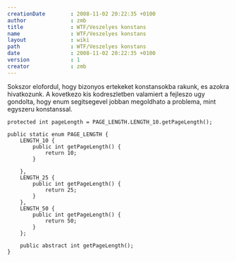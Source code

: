 ```yaml
---
creationDate        : 2008-11-02 20:22:35 +0100 
author              : zmb 
title               : WTF/Veszelyes konstans 
name                : WTF/Veszelyes konstans 
layout              : wiki 
path                : WTF/Veszelyes konstans 
date                : 2008-11-02 20:22:35 +0100 
version             : 1 
creator             : zmb 
---
```

Sokszor elofordul, hogy bizonyos ertekeket konstansokba rakunk, es azokra hivatkozunk. A kovetkezo kis kodreszletben valamiert a fejleszo ugy gondolta, hogy enum segitsegevel jobban megoldhato a problema, mint egyszeru konstanssal.

```
protected int pageLength = PAGE_LENGTH.LENGTH_10.getPageLength();

public static enum PAGE_LENGTH {
	LENGTH_10 {
		public int getPageLength() {
			return 10;
		}

	},
	LENGTH_25 {
		public int getPageLength() {
			return 25;
		}
	},
	LENGTH_50 {
		public int getPageLength() {
			return 50;
		}
	};

	public abstract int getPageLength();
}
```
